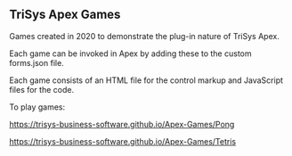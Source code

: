TriSys Apex Games
-----------------

Games created in 2020 to demonstrate the plug-in nature of TriSys Apex.

Each game can be invoked in Apex by adding these to the custom forms.json file.

Each game consists of an HTML file for the control markup and JavaScript files for the code.

To play games:

https://trisys-business-software.github.io/Apex-Games/Pong

https://trisys-business-software.github.io/Apex-Games/Tetris
